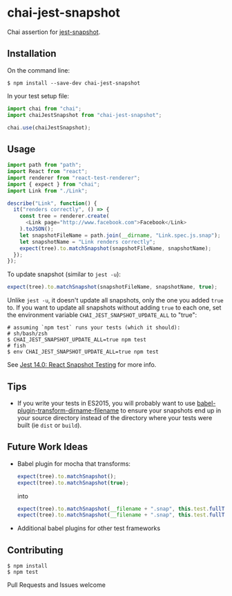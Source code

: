 # chai-jest-snapshot

Chai assertion for [jest-snapshot](https://facebook.github.io/jest/blog/2016/07/27/jest-14.html).

## Installation
On the command line:
```
$ npm install --save-dev chai-jest-snapshot
```

In your test setup file:
```js
import chai from "chai";
import chaiJestSnapshot from "chai-jest-snapshot";

chai.use(chaiJestSnapshot);
```

## Usage
```js
import path from "path";
import React from "react";
import renderer from "react-test-renderer";
import { expect } from "chai";
import Link from "./Link";

describe("Link", function() {
  it("renders correctly", () => {
    const tree = renderer.create(
      <Link page="http://www.facebook.com">Facebook</Link>
    ).toJSON();
    let snapshotFileName = path.join(__dirname, "Link.spec.js.snap");
    let snapshotName = "Link renders correctly";
    expect(tree).to.matchSnapshot(snapshotFileName, snapshotName);
  });
});
```

To update snapshot (similar to `jest -u`):
```js
expect(tree).to.matchSnapshot(snapshotFileName, snapshotName, true);
```
Unlike `jest -u`, it doesn't update all snapshots, only the one you added `true` to.
If you want to update all snapshots without adding `true` to each one, set the environment variable `CHAI_JEST_SNAPSHOT_UPDATE_ALL` to "true":
```shell
# assuming `npm test` runs your tests (which it should):
# sh/bash/zsh
$ CHAI_JEST_SNAPSHOT_UPDATE_ALL=true npm test
# fish
$ env CHAI_JEST_SNAPSHOT_UPDATE_ALL=true npm test
```

See [Jest 14.0: React Snapshot Testing](https://facebook.github.io/jest/blog/2016/07/27/jest-14.html) for more info.

## Tips
* If you write your tests in ES2015, you will probably want to use [babel-plugin-transform-dirname-filename](https://github.com/TooTallNate/babel-plugin-transform-dirname-filename) to ensure your snapshots end up in your source directory instead of the directory where your tests were built (ie `dist` or `build`).

## Future Work Ideas
* Babel plugin for mocha that transforms:
  ```js
  expect(tree).to.matchSnapshot();
  expect(tree).to.matchSnapshot(true);
  ```
  into
  ```js
  expect(tree).to.matchSnapshot(__filename + ".snap", this.test.fullTitle());
  expect(tree).to.matchSnapshot(__filename + ".snap", this.test.fullTitle(), true);
  ```
* Additional babel plugins for other test frameworks

## Contributing
```
$ npm install
$ npm test
```
Pull Requests and Issues welcome
